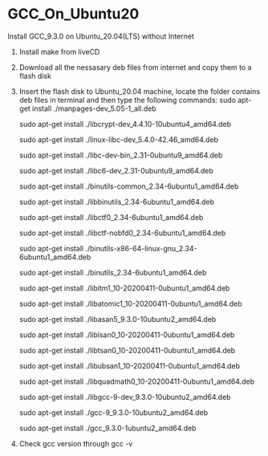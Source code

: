 # GCC_On_Ubuntu20
Install GCC_9.3.0 on Ubuntu_20.04(LTS) without Internet

1. Install make from liveCD
2. Download all the nessasary deb files from internet and copy them to a flash disk
3. Insert the flash disk to Ubuntu_20.04 machine, locate the folder contains deb files in terminal and then type the following commands:
    sudo apt-get install ./manpages-dev_5.05-1_all.deb
    
    sudo apt-get install ./libcrypt-dev_4.4.10-10ubuntu4_amd64.deb
    
    sudo apt-get install ./linux-libc-dev_5.4.0-42.46_amd64.deb
    
    sudo apt-get install ./libc-dev-bin_2.31-0ubuntu9_amd64.deb
    
    sudo apt-get install ./libc6-dev_2.31-0ubuntu9_amd64.deb
    
    sudo apt-get install ./binutils-common_2.34-6ubuntu1_amd64.deb
    
    sudo apt-get install ./libbinutils_2.34-6ubuntu1_amd64.deb
    
    sudo apt-get install ./libctf0_2.34-6ubuntu1_amd64.deb
    
    sudo apt-get install ./libctf-nobfd0_2.34-6ubuntu1_amd64.deb
    
    sudo apt-get install ./binutils-x86-64-linux-gnu_2.34-6ubuntu1_amd64.deb
    
    sudo apt-get install ./binutils_2.34-6ubuntu1_amd64.deb
    
    sudo apt-get install ./libitm1_10-20200411-0ubuntu1_amd64.deb
    
    sudo apt-get install ./libatomic1_10-20200411-0ubuntu1_amd64.deb
    
    sudo apt-get install ./libasan5_9.3.0-10ubuntu2_amd64.deb
    
    sudo apt-get install ./liblsan0_10-20200411-0ubuntu1_amd64.deb
    
    sudo apt-get install ./libtsan0_10-20200411-0ubuntu1_amd64.deb
    
    sudo apt-get install ./libubsan1_10-20200411-0ubuntu1_amd64.deb
    
    sudo apt-get install ./libquadmath0_10-20200411-0ubuntu1_amd64.deb
    
    sudo apt-get install ./libgcc-9-dev_9.3.0-10ubuntu2_amd64.deb
    
    sudo apt-get install ./gcc-9_9.3.0-10ubuntu2_amd64.deb
    
    sudo apt-get install ./gcc_9.3.0-1ubuntu2_amd64.deb
    
4. Check gcc version through gcc -v
